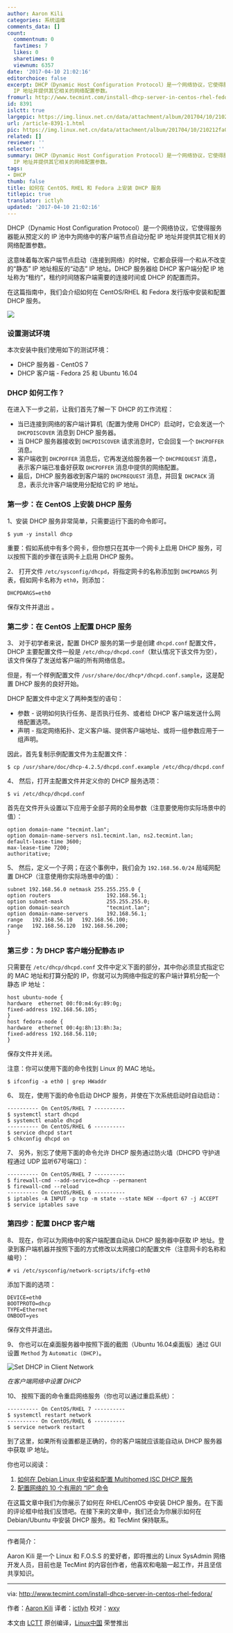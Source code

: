 ```yaml
---
author: Aaron Kili
categories: 系统运维
comments_data: []
count:
  commentnum: 0
  favtimes: 7
  likes: 0
  sharetimes: 0
  viewnum: 6357
date: '2017-04-10 21:02:16'
editorchoice: false
excerpt: DHCP（Dynamic Host Configuration Protocol）是一个网络协议，它使得服务器能从预定义的 IP 池中为网络中的客户端节点自动分配
  IP 地址并提供其它相关的网络配置参数。
fromurl: http://www.tecmint.com/install-dhcp-server-in-centos-rhel-fedora/
id: 8391
islctt: true
largepic: https://img.linux.net.cn/data/attachment/album/201704/10/210212fa0vyfoadmrbtkto.jpg
url: /article-8391-1.html
pic: https://img.linux.net.cn/data/attachment/album/201704/10/210212fa0vyfoadmrbtkto.jpg.thumb.jpg
related: []
reviewer: ''
selector: ''
summary: DHCP（Dynamic Host Configuration Protocol）是一个网络协议，它使得服务器能从预定义的 IP 池中为网络中的客户端节点自动分配
  IP 地址并提供其它相关的网络配置参数。
tags:
- DHCP
thumb: false
title: 如何在 CentOS、RHEL 和 Fedora 上安装 DHCP 服务
titlepic: true
translator: ictlyh
updated: '2017-04-10 21:02:16'
---
```


DHCP（Dynamic Host Configuration Protocol）是一个网络协议，它使得服务器能从预定义的 IP 池中为网络中的客户端节点自动分配 IP 地址并提供其它相关的网络配置参数。


这意味着每次客户端节点启动（连接到网络）的时候，它都会获得一个和从不改变的“静态” IP 地址相反的“动态” IP 地址。DHCP 服务器给 DHCP 客户端分配 IP 地址称为“租约”，租约时间随客户端需要的连接时间或 DHCP 的配置而异。


在这篇指南中，我们会介绍如何在 CentOS/RHEL 和 Fedora 发行版中安装和配置 DHCP 服务。


![](https://img.linux.net.cn/data/attachment/album/201704/10/210212fa0vyfoadmrbtkto.jpg)


### 设置测试环境


本次安装中我们使用如下的测试环境：


* DHCP 服务器 - CentOS 7
* DHCP 客户端 - Fedora 25 和 Ubuntu 16.04


### DHCP 如何工作？


在进入下一步之前，让我们首先了解一下 DHCP 的工作流程：


* 当已连接到网络的客户端计算机（配置为使用 DHCP）启动时，它会发送一个 `DHCPDISCOVER` 消息到 DHCP 服务器。
* 当 DHCP 服务器接收到 `DHCPDISCOVER` 请求消息时，它会回复一个 `DHCPOFFER` 消息。
* 客户端收到 `DHCPOFFER` 消息后，它再发送给服务器一个 `DHCPREQUEST` 消息，表示客户端已准备好获取 `DHCPOFFER` 消息中提供的网络配置。
* 最后，DHCP 服务器收到客户端的 `DHCPREQUEST` 消息，并回复 `DHCPACK` 消息，表示允许客户端使用分配给它的 IP 地址。


### 第一步：在 CentOS 上安装 DHCP 服务


1、安装 DHCP 服务非常简单，只需要运行下面的命令即可。



```
$ yum -y install dhcp

```

重要：假如系统中有多个网卡，但你想只在其中一个网卡上启用 DHCP 服务，可以按照下面的步骤在该网卡上启用 DHCP 服务。


2、 打开文件 `/etc/sysconfig/dhcpd`，将指定网卡的名称添加到 `DHCPDARGS` 列表，假如网卡名称为 `eth0`，则添加：



```
DHCPDARGS=eth0

```

保存文件并退出 。


### 第二步：在 CentOS 上配置 DHCP 服务


3、 对于初学者来说，配置 DHCP 服务的第一步是创建 `dhcpd.conf` 配置文件，DHCP 主要配置文件一般是 `/etc/dhcp/dhcpd.conf`（默认情况下该文件为空），该文件保存了发送给客户端的所有网络信息。


但是，有一个样例配置文件 `/usr/share/doc/dhcp*/dhcpd.conf.sample`，这是配置 DHCP 服务的良好开始。


DHCP 配置文件中定义了两种类型的语句：


* 参数 - 说明如何执行任务、是否执行任务、或者给 DHCP 客户端发送什么网络配置选项。
* 声明 - 指定网络拓扑、定义客户端、提供客户端地址、或将一组参数应用于一组声明。


因此，首先复制示例配置文件为主配置文件：



```
$ cp /usr/share/doc/dhcp-4.2.5/dhcpd.conf.example /etc/dhcp/dhcpd.conf 

```

4、 然后，打开主配置文件并定义你的 DHCP 服务选项：



```
$ vi /etc/dhcp/dhcpd.conf 

```

首先在文件开头设置以下应用于全部子网的全局参数（注意要使用你实际场景中的值）：



```
option domain-name "tecmint.lan";
option domain-name-servers ns1.tecmint.lan, ns2.tecmint.lan;
default-lease-time 3600; 
max-lease-time 7200;
authoritative;

```

5、 然后，定义一个子网；在这个事例中，我们会为 `192.168.56.0/24` 局域网配置 DHCP（注意使用你实际场景中的值）：



```
subnet 192.168.56.0 netmask 255.255.255.0 {
option routers                  192.168.56.1;
option subnet-mask              255.255.255.0;
option domain-search            "tecmint.lan";
option domain-name-servers      192.168.56.1;
range   192.168.56.10   192.168.56.100;
range   192.168.56.120  192.168.56.200;
}

```

### 第三步：为 DHCP 客户端分配静态 IP


只需要在 `/etc/dhcp/dhcpd.conf` 文件中定义下面的部分，其中你必须显式指定它的 MAC 地址和打算分配的 IP，你就可以为网络中指定的客户端计算机分配一个静态 IP 地址：



```
host ubuntu-node {
hardware  ethernet 00:f0:m4:6y:89:0g;
fixed-address 192.168.56.105;
}
host fedora-node {
hardware  ethernet 00:4g:8h:13:8h:3a;
fixed-address 192.168.56.110;
}

```

保存文件并关闭。


注意：你可以使用下面的命令找到 Linux 的 MAC 地址。



```
$ ifconfig -a eth0 | grep HWaddr

```

6、 现在，使用下面的命令启动 DHCP 服务，并使在下次系统启动时自动启动：



```
---------- On CentOS/RHEL 7 ---------- 
$ systemctl start dhcpd
$ systemctl enable dhcpd
---------- On CentOS/RHEL 6 ----------
$ service dhcpd start
$ chkconfig dhcpd on

```

7、 另外，别忘了使用下面的命令允许 DHCP 服务通过防火墙（DHCPD 守护进程通过 UDP 监听67号端口）：



```
---------- On CentOS/RHEL 7 ----------
$ firewall-cmd --add-service=dhcp --permanent 
$ firewall-cmd --reload 
---------- On CentOS/RHEL 6 ----------
$ iptables -A INPUT -p tcp -m state --state NEW --dport 67 -j ACCEPT
$ service iptables save

```

### 第四步：配置 DHCP 客户端


8、 现在，你可以为网络中的客户端配置自动从 DHCP 服务器中获取 IP 地址。登录到客户端机器并按照下面的方式修改以太网接口的配置文件（注意网卡的名称和编号）：



```
# vi /etc/sysconfig/network-scripts/ifcfg-eth0

```

添加下面的选项：



```
DEVICE=eth0
BOOTPROTO=dhcp
TYPE=Ethernet
ONBOOT=yes

```

保存文件并退出。


9、 你也可以在桌面服务器中按照下面的截图（Ubuntu 16.04桌面版）通过 GUI 设置 `Method` 为 `Automatic (DHCP)`。


![Set DHCP in Client Network](https://img.linux.net.cn/data/attachment/album/201704/10/210218s5wt0qwhjqhjw598.png)


*在客户端网络中设置 DHCP*


10、 按照下面的命令重启网络服务（你也可以通过重启系统）：



```
---------- On CentOS/RHEL 7 ----------
$ systemctl restart network
---------- On CentOS/RHEL 6 ----------
$ service network restart

```

到了这里，如果所有设置都是正确的，你的客户端就应该能自动从 DHCP 服务器中获取 IP 地址。


你也可以阅读：


1. [如何在 Debian Linux 中安装和配置 Multihomed ISC DHCP 服务](http://www.tecmint.com/install-and-configure-multihomed-isc-dhcp-server-on-debian-linux/)
2. [配置网络的 10 个有用的 “IP” 命令](http://www.tecmint.com/ip-command-examples/)


在这篇文章中我们为你展示了如何在 RHEL/CentOS 中安装 DHCP 服务。在下面的评论框中给我们反馈吧。在接下来的文章中，我们还会为你展示如何在 Debian/Ubuntu 中安装 DHCP 服务。和 TecMint 保持联系。




---


作者简介：


Aaron Kili 是一个 Linux 和 F.O.S.S 的爱好者，即将推出的 Linux SysAdmin 网络开发人员，目前也是 TecMint 的内容创作者，他喜欢和电脑一起工作，并且坚信共享知识。




---


via: <http://www.tecmint.com/install-dhcp-server-in-centos-rhel-fedora/>


作者：[Aaron Kili](http://www.tecmint.com/author/aaronkili/) 译者：[ictlyh](https://github.com/ictlyh) 校对：[wxy](https://github.com/wxy)


本文由 [LCTT](https://github.com/LCTT/TranslateProject) 原创编译，[Linux中国](https://linux.cn/) 荣誉推出